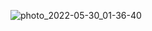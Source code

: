 

![photo_2022-05-30_01-36-40](https://user-images.githubusercontent.com/78403650/170890684-d7e77352-b4fd-4697-8253-34b8fcdba72f.jpg)
